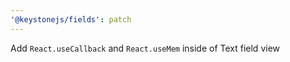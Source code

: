 ```yaml
---
'@keystonejs/fields': patch
---
```


Add `React.useCallback` and `React.useMem` inside of Text field view

